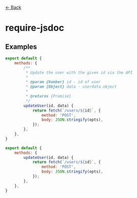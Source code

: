 [&#x2190; Back](./)
# require-jsdoc

> 
 

## Examples

<code-highlight>
 
<div slot="correct">

```js
export default {
    methods: {
        /**
         * Update the user with the given id via the API
         *
         * @param {Number} id - id of user
         * @param {Object} data - userdata object
         *
         * @returns {Promise}
         */
        updateUser(id, data) {
            return fetch(`/users/${id}`, {
                method: 'POST',
                body: JSON.stringify(opts),
            });
        },
    },
}

```

</div>

 
<div slot="incorrect">

```js
export default {
    methods: {
        updateUser(id, data) {
            return fetch(`/users/${id}`, {
                method: 'POST',
                body: JSON.stringify(opts),
            });
        },
    },
}

```

</div>

 
</code-highlight>

